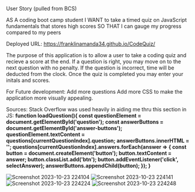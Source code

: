 User Story (pulled from BCS)

AS A coding boot camp student
I WANT to take a timed quiz on JavaScript fundamentals that stores high scores
SO THAT I can gauge my progress compared to my peers


Deployed URL: https://franklinamanda34.github.io/CodeQuiz/


The purpose of this application is to allow a user to take a coding quiz and recieve a score at the end.
If a question is right, you may move on to the next question with no penalty.
If the question is incorrect, time will be deducted from the clock.
Once the quiz is completed you may enter your initals and scores.


For Future development:
Add more questions
Add more CSS to make the application more visually appealing. 

Sources:
Stack Overflow was used heavily in aiding me thru this section in JS:
**function loadQuestion(){
const questionElement = document.getElementById('question');
const answerButtons = document.getElementById('answer-buttons');
questionElement.textContent = questions[currentQuestionIndex].question;
answerButtons.innerHTML = '';
questions[currentQuestionIndex].answers.forEach(answer => {
const button = document.createElement('button');
button.textContent = answer;
button.classList.add('btn');
button.addEventListener('click', selectAnswer);
answerButtons.appendChild(button);
});
}**

![Screenshot 2023-10-23 224104](https://github.com/franklinamanda34/CodeQuiz/assets/134338964/49943246-43b8-4b33-8397-a5d0e0215122)
![Screenshot 2023-10-23 224141](https://github.com/franklinamanda34/CodeQuiz/assets/134338964/d0f72eec-f9f2-4af9-b8ec-8e3d9a2a5722)
![Screenshot 2023-10-23 224224](https://github.com/franklinamanda34/CodeQuiz/assets/134338964/8c79f704-4cf4-4951-a52a-81b06eb791a7)
![Screenshot 2023-10-23 224248](https://github.com/franklinamanda34/CodeQuiz/assets/134338964/5dfaa8be-6058-4f8c-b5ed-c3ae94e35e1c)
